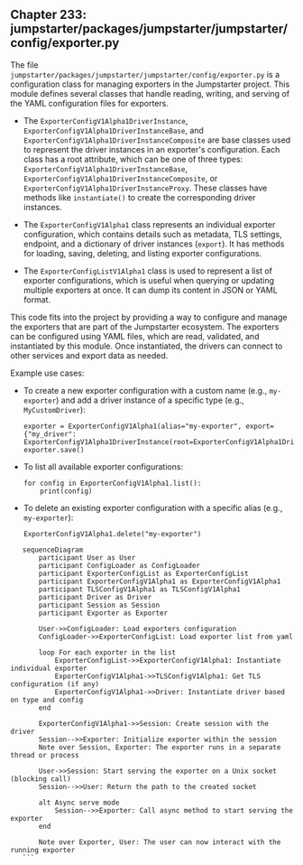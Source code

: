 ## Chapter 233: jumpstarter/packages/jumpstarter/jumpstarter/config/exporter.py

 The file `jumpstarter/packages/jumpstarter/jumpstarter/config/exporter.py` is a configuration class for managing exporters in the Jumpstarter project. This module defines several classes that handle reading, writing, and serving of the YAML configuration files for exporters.

   - The `ExporterConfigV1Alpha1DriverInstance`, `ExporterConfigV1Alpha1DriverInstanceBase`, and `ExporterConfigV1Alpha1DriverInstanceComposite` are base classes used to represent the driver instances in an exporter's configuration. Each class has a root attribute, which can be one of three types: `ExporterConfigV1Alpha1DriverInstanceBase`, `ExporterConfigV1Alpha1DriverInstanceComposite`, or `ExporterConfigV1Alpha1DriverInstanceProxy`. These classes have methods like `instantiate()` to create the corresponding driver instances.

   - The `ExporterConfigV1Alpha1` class represents an individual exporter configuration, which contains details such as metadata, TLS settings, endpoint, and a dictionary of driver instances (`export`). It has methods for loading, saving, deleting, and listing exporter configurations.

   - The `ExporterConfigListV1Alpha1` class is used to represent a list of exporter configurations, which is useful when querying or updating multiple exporters at once. It can dump its content in JSON or YAML format.

   This code fits into the project by providing a way to configure and manage the exporters that are part of the Jumpstarter ecosystem. The exporters can be configured using YAML files, which are read, validated, and instantiated by this module. Once instantiated, the drivers can connect to other services and export data as needed.

   Example use cases:

   - To create a new exporter configuration with a custom name (e.g., `my-exporter`) and add a driver instance of a specific type (e.g., `MyCustomDriver`):
     ```
     exporter = ExporterConfigV1Alpha1(alias="my-exporter", export={"my_driver": ExporterConfigV1Alpha1DriverInstance(root=ExporterConfigV1Alpha1DriverInstanceBase(type="MyCustomDriver"))})
     exporter.save()
     ```

   - To list all available exporter configurations:
     ```
     for config in ExporterConfigV1Alpha1.list():
         print(config)
     ```

   - To delete an existing exporter configuration with a specific alias (e.g., `my-exporter`):
     ```
     ExporterConfigV1Alpha1.delete("my-exporter")
     ```

 ```mermaid
    sequenceDiagram
        participant User as User
        participant ConfigLoader as ConfigLoader
        participant ExporterConfigList as ExporterConfigList
        participant ExporterConfigV1Alpha1 as ExporterConfigV1Alpha1
        participant TLSConfigV1Alpha1 as TLSConfigV1Alpha1
        participant Driver as Driver
        participant Session as Session
        participant Exporter as Exporter

        User->>ConfigLoader: Load exporters configuration
        ConfigLoader->>ExporterConfigList: Load exporter list from yaml

        loop For each exporter in the list
            ExporterConfigList->>ExporterConfigV1Alpha1: Instantiate individual exporter
            ExporterConfigV1Alpha1->>TLSConfigV1Alpha1: Get TLS configuration (if any)
            ExporterConfigV1Alpha1->>Driver: Instantiate driver based on type and config
        end

        ExporterConfigV1Alpha1->>Session: Create session with the driver
        Session-->>Exporter: Initialize exporter within the session
        Note over Session, Exporter: The exporter runs in a separate thread or process

        User->>Session: Start serving the exporter on a Unix socket (blocking call)
        Session-->>User: Return the path to the created socket

        alt Async serve mode
            Session-->>Exporter: Call async method to start serving the exporter
        end

        Note over Exporter, User: The user can now interact with the running exporter
    ```